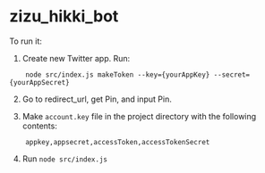 zizu_hikki_bot
===============

To run it:


1. Create new Twitter app. Run:

```
    node src/index.js makeToken --key={yourAppKey} --secret={yourAppSecret}
```

2. Go to redirect_url, get Pin, and input Pin.

3. Make `account.key` file in the project directory with the following contents:

```
    appkey,appsecret,accessToken,accessTokenSecret
```

4. Run `node src/index.js`
